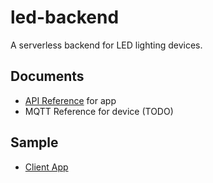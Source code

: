 # led-backend

A serverless backend for LED lighting devices.

## Documents

- [API Reference](https://fitzr.github.io/led-backend/api) for app
- MQTT Reference for device (TODO)

## Sample
- [Client App](https://fitzr.github.io/led-backend/client-demo)
